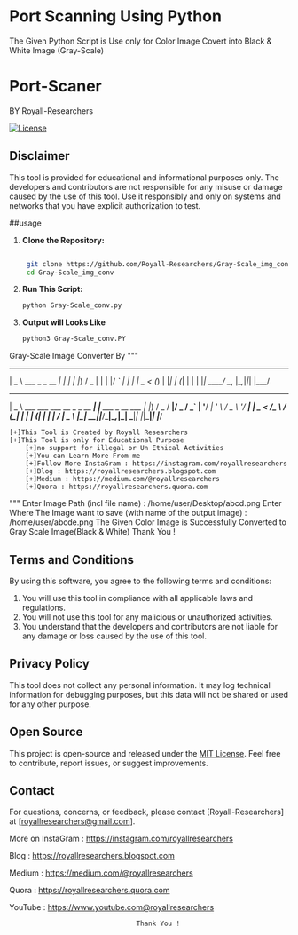 # Port Scanning Using Python
The Given Python Script is Use only for Color Image Covert into Black & White Image (Gray-Scale)
# Port-Scaner
BY Royall-Researchers

[![License](https://img.shields.io/badge/License-MIT-blue.svg)](LICENSE)

## Disclaimer

This tool is provided for educational and informational purposes only. The developers and contributors are not responsible for any misuse or damage caused by the use of this tool. Use it responsibly and only on systems and networks that you have explicit authorization to test.

##usage

1. **Clone the Repository:**

   ```bash
   
    git clone https://github.com/Royall-Researchers/Gray-Scale_img_conv
    cd Gray-Scale_img_conv

2. **Run This Script:**

   ```bash
   python Gray-Scale_conv.py

3. **Output will Looks Like**

   ```bash
   python3 Gray-Scale_conv.PY
Gray-Scale Image Converter By 
"""  
 ____                   _ _ 
|  _ \ ___  _   _  __ _| | |
| |_) / _ \| | | |/ _` | | |
|  _ < (_) | |_| | (_| | | |
|_| \_\___/ \__, |\__,_|_|_|
            |___/           
 ____                               _                   
|  _ \ ___  ___  ___  __ _ _ __ ___| |__   ___ _ __ ___ 
| |_) / _ \/ __|/ _ \/ _` | '__/ __| '_ \ / _ \ '__/ __|
|  _ <  __/\__ \  __/ (_| | | | (__| | | |  __/ |  \__ \ 
|_| \_\___||___/\___|\__,_|_|  \___|_| |_|\___|_|  |___/
 

	[+]This Tool is Created by Royall Researchers 
	[+]This Tool is only for Educational Purpose 
        [+]no support for illegal or Un Ethical Activities 
        [+]You can Learn More From me 
        [+]Follow More InstaGram : https://instagram.com/royallresearchers 
        [+]Blog : https://royallresearchers.blogspot.com 
        [+]Medium : https://medium.com/@royallresearchers 
        [+]Quora : https://royallresearchers.quora.com 
"""
Enter Image Path (incl file name) : /home/user/Desktop/abcd.png
Enter Where The Image want to save (with name of the output image) : /home/user/abcde.png
The Given Color Image is Successfully Converted to Gray Scale Image(Black & White)
                Thank You !
                                                                                     

## Terms and Conditions

By using this software, you agree to the following terms and conditions:

1. You will use this tool in compliance with all applicable laws and regulations.
2. You will not use this tool for any malicious or unauthorized activities.
3. You understand that the developers and contributors are not liable for any damage or loss caused by the use of this tool.

## Privacy Policy

This tool does not collect any personal information. It may log technical information for debugging purposes, but this data will not be shared or used for any other purpose.

## Open Source

This project is open-source and released under the [MIT License](LICENSE). Feel free to contribute, report issues, or suggest improvements.

## Contact

For questions, concerns, or feedback, please contact [Royall-Researchers] at [royallresearchers@gmail.com].


More on InstaGram : https://instagram.com/royallresearchers

Blog : https://royallresearchers.blogspot.com

Medium : https://medium.com/@royallresearchers

Quora : https://royallresearchers.quora.com

YouTube : https://www.youtube.com@royallresearchers


                                    Thank You !

